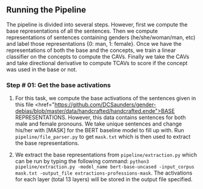 ## Running the Pipeline

The pipeline is divided into several steps. However, first we compute the base representations of all the sentences. 
Then we compute representations of sentences containing genders (he/she/woman/man, etc) and label those representations {0: man, 1: female}.
Once we have the representations of both the base and the concepts, we train a linear classifier on the concepts to compute the CAVs.
Finally we take the CAVs and take directional derivative to compute TCAVs to score if the concept was used in the base or not.


### Step # 01: Get the base activations

1. For this task, we compute the base activations of the sentences given in this file <a><href="https://github.com/DCSaunders/gender-debias/blob/master/data/handcrafted/handcrafted.ende">BASE REPRESENTATIONS</a>. However, this data contains sentences for both male and female pronouns. We take unique sentences and change his/her with [MASK] for the BERT baseline model to fill up with. Run ```pipeline/file_parser.py``` to get ```mask.txt``` which is then used to extract the base representations.

2. We extract the base representations from ```pipeline/extraction.py``` which can be run by typing the following command: ```python3 pipeline/extraction.py -model_name bert-base-uncased -input_corpus mask.txt -output_file extractions-professions-mask```. The activations for each layer (total 13 layers) will be stored in the output file specified.
